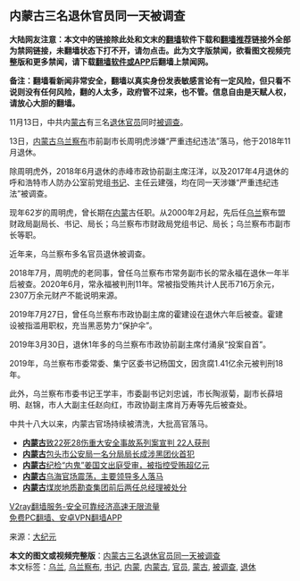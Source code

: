  <h2>内蒙古三名退休官员同一天被调查</h2> <p class="notice"><b>大陆网友注意：本文中的链接除此处和文末的<a href="https://github.com/bannedbook/fanqiang" >翻墙</a>软件下载和<a href="https://github.com/killgcd/justmysocks/blob/master/README.md">翻墙推荐</a>链接外全部为禁网链接，未翻墙状态下打不开，请勿点击。此为文字版禁闻，欲看图文视频完整版和更多禁闻，请下载<a href="https://github.com/bannedbook/fanqiang">翻墙软件或APP</a>后翻墙上禁闻网。</p><p>备注：翻墙看新闻非常安全，翻墙以真实身份发表敏感言论有一定风险，但只看不说则没有任何风险，翻的人太多，政府管不过来，也不管。信息自由是天赋人权，请放心大胆的翻墙。</b></p>  <div class="entry"> <p>11月13日，中共内<a href="https://www.bannedbook.org/bnews/tag/%e8%92%99%e5%8f%a4/" class="st_tag internal_tag" rel="tag" title="标签 蒙古 下的日志">蒙古</a>有三名<a href="https://www.bannedbook.org/bnews/tag/%e9%80%80%e4%bc%91/" class="st_tag internal_tag" rel="tag" title="标签 退休 下的日志">退休</a><a href="https://www.bannedbook.org/bnews/tag/%E5%AE%98%E5%91%98/" class="st_tag internal_tag" rel="tag" title="标签 官员 下的日志">官员</a>同时<a href="https://www.bannedbook.org/bnews/tag/%E8%A2%AB%E8%B0%83%E6%9F%A5/" class="st_tag internal_tag" rel="tag" title="标签 被调查 下的日志">被调查</a>。</p> <p>13日，<a href="https://www.bannedbook.org/bnews/tag/%e5%86%85%e8%92%99%e5%8f%a4/" class="st_tag internal_tag" rel="tag" title="标签 内蒙古 下的日志">内蒙古</a><a href="https://www.bannedbook.org/bnews/tag/%E4%B9%8C%E5%85%B0%E5%AF%9F%E5%B8%83/" class="st_tag internal_tag" rel="tag" title="标签 乌兰察布 下的日志">乌兰察布</a>市前副市长周明虎涉嫌“严重违纪违法”落马，他于2018年11月退休。</p> <p>除周明虎外，2018年6月退休的赤峰市政协前副主席汪洋，以及2017年4月退休的呼和浩特市人防办公室前党组<a href="https://www.bannedbook.org/bnews/tag/%e4%b9%a6%e8%ae%b0/" class="st_tag internal_tag" rel="tag" title="标签 书记 下的日志">书记</a>、主任云建强，均在同一天涉嫌“严重违纪违法”被调查。</p> <p>现年62岁的周明虎，曾长期在<a href="https://www.bannedbook.org/bnews/tag/%e5%86%85%e8%92%99/" class="st_tag internal_tag" rel="tag" title="标签 内蒙 下的日志">内蒙</a>古任职。从2000年2月起，先后任<a href="https://www.bannedbook.org/bnews/tag/%e4%b9%8c%e5%85%b0/" class="st_tag internal_tag" rel="tag" title="标签 乌兰 下的日志">乌兰</a>察布盟财政局副局长、书记、局长；乌兰察布市财政局党组书记、局长；乌兰察布市副市长等职。</p> <p>近年来，乌兰察布多名官员退休被调查。</p> <p>2018年7月，周明虎的老同事，曾任乌兰察布市常务副市长的常永福在退休一年半后被查。2020年6月，常永福被判刑11年。常被指受贿共计人民币716万余元，2307万余元财产不能说明来源。</p>  <p>2019年7月27日，曾任乌兰察布市政协副主席的霍建设在退休六年后被查。霍建设被指滥用职权，充当黑恶势力“保护伞”。</p> <p>2019年3月30日，退休1年多的乌兰察布市政协前副主席付涌泉“投案自首”。</p> <p>2019年，乌兰察布市委常委、集宁区委书记杨国文，因贪腐1.41亿余元被判刑18年。</p> <p>此外，乌兰察布市委书记王学丰，市委副书记刘忠诚，市长陶淑菊，副市长薛培明、赵锦，市人大副主任赵向红，市政协副主席肖万寿等先后被查处。</p> <p>中共十八大以来，内蒙古官场持续被清洗，大批高官落马。</p> <ul class='op-related-articles' title='相关阅读'> <li><a href='https://www.bannedbook.org/bnews/baitai/20201113/1430487.html' target='_blank'><b>内蒙古</b>致22死28伤重大安全事故系列案宣判 22人获刑</a></li> <li><a href='https://www.bannedbook.org/bnews/baitai/20201113/1430434.html' target='_blank'><b>内蒙古</b>包头市公安局一名分局局长成涉黑团伙首犯</a></li> <li><a href='https://www.bannedbook.org/bnews/baitai/20201112/1430006.html' target='_blank'><b>内蒙古</b>纪检“内鬼”姜国文出庭受审，被指控受贿超亿元</a></li> <li><a href='https://www.bannedbook.org/bnews/baitai/20201110/1428835.html' target='_blank'><b>内蒙古</b>乌海官场震荡，主要领导多人落马</a></li> <li><a href='https://www.bannedbook.org/bnews/baitai/20201107/1427458.html' target='_blank'><b>内蒙古</b>煤炭地质勘查集团前后两任总经理被处分</a></li> </ul> <p class="texttj"> <a href="https://www.bannedbook.org/forum23/topic22702.html" target="_blank">V2ray翻墙服务-安全可靠经济高速无限流量</a><br/> <a href="https://github.com/bannedbook/fanqiang/wiki/%E7%A6%81%E9%97%BB%E7%BD%91%E5%AE%89%E5%8D%93%E7%BF%BB%E5%A2%99%E6%96%B0%E9%97%BBAPP" target="_blank">免费PC翻墙、安卓VPN翻墙APP</a></p><p> 来源：<span class='wp_keywordlink_affiliate'><a href="http://www.epochtimes.com/" title="大纪元" target="_blank">大纪元</a></span> </p> <a name='sharetosocial'></a>       <div><b>本文的图文或视频完整版</b>：<a href='https://www.bannedbook.org/bnews/cbnews/20201113/1430501.html'>内蒙古三名退休官员同一天被调查</a></div>  </div><!--END ENTRY--> <div class="postfooter"> <div>本文标签：<a href="https://www.bannedbook.org/bnews/tag/%e4%b9%8c%e5%85%b0/" rel="tag">乌兰</a>, <a href="https://www.bannedbook.org/bnews/tag/%E4%B9%8C%E5%85%B0%E5%AF%9F%E5%B8%83/" rel="tag">乌兰察布</a>, <a href="https://www.bannedbook.org/bnews/tag/%e4%b9%a6%e8%ae%b0/" rel="tag">书记</a>, <a href="https://www.bannedbook.org/bnews/tag/%e5%86%85%e8%92%99/" rel="tag">内蒙</a>, <a href="https://www.bannedbook.org/bnews/tag/%e5%86%85%e8%92%99%e5%8f%a4/" rel="tag">内蒙古</a>, <a href="https://www.bannedbook.org/bnews/tag/%E5%AE%98%E5%91%98/" rel="tag">官员</a>, <a href="https://www.bannedbook.org/bnews/tag/%e8%92%99%e5%8f%a4/" rel="tag">蒙古</a>, <a href="https://www.bannedbook.org/bnews/tag/%E8%A2%AB%E8%B0%83%E6%9F%A5/" rel="tag">被调查</a>, <a href="https://www.bannedbook.org/bnews/tag/%e9%80%80%e4%bc%91/" rel="tag">退休</a></div>  </div><!--END POSTFOOTER--> 